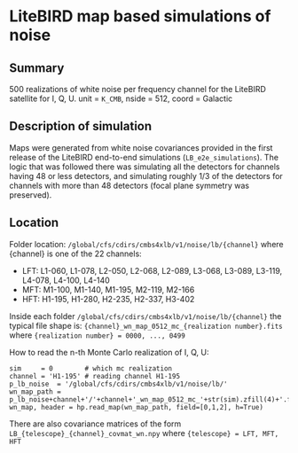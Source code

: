 LiteBIRD map based simulations of noise
=======================================

## Summary
500 realizations of white noise per frequency channel for the LiteBIRD satellite for I, Q, U.
unit = `K_CMB`, nside = 512, coord = Galactic

## Description of simulation
Maps were generated from white noise covariances provided in the first release of the LiteBIRD end-to-end
simulations (`LB_e2e_simulations`). The logic that was followed there was simulating all the detectors
for channels having 48 or less detectors, and simulating roughly 1/3 of the detectors for channels
with more than 48 detectors (focal plane symmetry was preserved).

## Location
Folder location: `/global/cfs/cdirs/cmbs4xlb/v1/noise/lb/{channel}`
where {channel} is one of the 22 channels:
 - LFT: L1-060, L1-078, L2-050, L2-068, L2-089, L3-068, L3-089, L3-119, L4-078, L4-100, L4-140
 - MFT: M1-100, M1-140, M1-195, M2-119, M2-166
 - HFT: H1-195, H1-280, H2-235, H2-337, H3-402

Inside each folder `/global/cfs/cdirs/cmbs4xlb/v1/noise/lb/{channel}` the typical file shape is:
`{channel}_wn_map_0512_mc_{realization number}.fits`
where `{realization number} = 0000, ..., 0499`

How to read the n-th Monte Carlo realization of I, Q, U:
```
sim     = 0        # which mc realization
channel = 'H1-195' # reading channel H1-195
p_lb_noise  = '/global/cfs/cdirs/cmbs4xlb/v1/noise/lb/'
wn_map_path = p_lb_noise+channel+'/'+channel+'_wn_map_0512_mc_'+str(sim).zfill(4)+'.fits'
wn_map, header = hp.read_map(wn_map_path, field=[0,1,2], h=True)
```

There are also covariance matrices of the form `LB_{telescope}_{channel}_covmat_wn.npy`
where `{telescope} = LFT, MFT, HFT`

